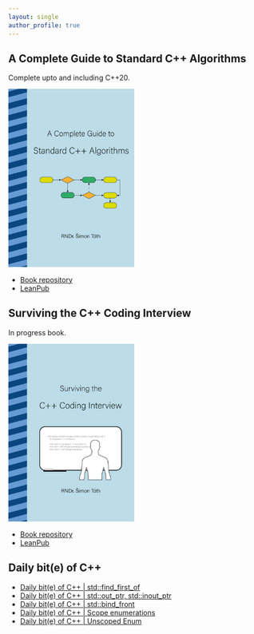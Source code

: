 ```yaml
---
layout: single
author_profile: true
---
```


## A Complete Guide to Standard C++ Algorithms

Complete upto and including C++20.

[<img src="assets/images/book_algorithms_cover.png" width="50%">](https://leanpub.com/cpp-algorithms-guide)

- [Book repository](https://github.com/HappyCerberus/book-cpp-algorithms)
- [LeanPub](https://leanpub.com/cpp-algorithms-guide)

## Surviving the C++ Coding Interview

In progress book.

[<img src="assets/images/book_coding_interview_cover.png" width="50%">](https://leanpub.com/cpp-coding-interview)

- [Book repository](https://leanpub.com/cpp-coding-interview)
- [LeanPub](https://leanpub.com/cpp-coding-interview)

## Daily bit(e) of C++

<ul>
<!-- SUBSTACK:START --><li><a href="https://medium.com/@simontoth/daily-bit-e-of-c-std-find-first-of-bde38f08d2fd?source=rss-1e1de1006a93------2">Daily bit&lpar;e&rpar; of C++ | std::find_first_of</a></li><li><a href="https://medium.com/@simontoth/daily-bit-e-of-c-std-out-ptr-std-inout-ptr-7a2718a3b989?source=rss-1e1de1006a93------2">Daily bit&lpar;e&rpar; of C++ | std::out_ptr, std::inout_ptr</a></li><li><a href="https://medium.com/@simontoth/daily-bit-e-of-c-std-bind-front-d5c92b307df5?source=rss-1e1de1006a93------2">Daily bit&lpar;e&rpar; of C++ | std::bind_front</a></li><li><a href="https://medium.com/@simontoth/daily-bit-e-of-c-scope-enumerations-15cb471d9072?source=rss-1e1de1006a93------2">Daily bit&lpar;e&rpar; of C++ | Scope enumerations</a></li><li><a href="https://medium.com/@simontoth/daily-bit-e-of-c-unscoped-enum-018e32ea036e?source=rss-1e1de1006a93------2">Daily bit&lpar;e&rpar; of C++ | Unscoped Enum</a></li><!-- SUBSTACK:END -->
</ul>